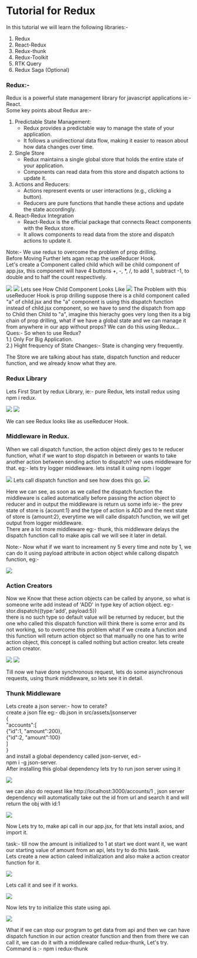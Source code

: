 <h1>Tutorial for Redux</h1>
<p>In this tutorial we will learn the following libraries:-</p>
<ol>
<li>Redux</li>
<li>React-Redux</li>
<li>Redux-thunk</li>
<li>Redux-Toolkit</li>
<li>RTK Query</li>
<li>Redux Saga (Optional) </li>
</ol>

<h3>Redux:-</h3>
<p>Redux is a powerful state management library for javascript applications ie:- React. <br/>Some key points about Redux are:- 

<ol>

  <li>
  Predictable State Management:
   <ul>
    <li>Redux provides a predictable way to manage the state of your application.</li>
    <li>It follows a unidirectional data flow, making it easier to reason about how data changes over time.</li>
   </ul>
  </li>

  <li>
  Single Store
   <ul>
     <li>Redux maintains a single global store that holds the entire state of your application.</li>
     <li>Components can read data from this store and dispatch actions to update it.</li>
    </ul>
  </li>

  <li>
  Actions and Reducers:
   <ul>
     <li>Actions represent events or user interactions (e.g., clicking a button).</li>
     <li>Reducers are pure functions that handle these actions and update the state accordingly.</li>
    </ul>
  </li>
  
  <li>
  React-Redux Integration
   <ul>
     <li>React-Redux is the official package that connects React components with the Redux store.</li>
     <li>It allows components to read data from the store and dispatch actions to update it.</li>
    </ul>
  </li>

</ol>

<p>Note:- We use redux to overcome the problem of prop drilling.<br/> Before Moving Further lets agan recap the useReducer Hook. <br/>Let's create a Component called child which will be child component of app.jsx, this component will have 4 buttons +, -, *, /, to add 1, subtract -1, to double and to half the count respectively.</p>
<img src="reduximg/redux1.png"/>
<img src="reduximg/redux2.png"/>
Lets see How Child Component Looks Like
<img src="reduximg/redux3.png"/>
The Problem with this useReducer Hook is prop drilling suppose there is a child component called "a" of child.jsx and the "a" component is using this dispatch function instead of child.jsx component, so we have to send the dispatch from app to Child then Child to "a", imagine this hierachy goes very long then its a big chain of prop drilling, what if we have a global state and we can manage it from anywhere in our app without props? We can do this using Redux...<br/>
Ques:- So when to use Redux?
<br/>1.) Only For Big Application.
<br/>2.) Hight frequency of State Changes:- State is changing very frequently.
</p>
<p>The Store we are talking about has state, dispatch function and reducer function, and we already know what they are.</p>
<h3>Redux Library</h3>
<p>Lets First Start by redux Library, ie:- pure Redux, lets install redux using npm i redux.</p>
<img src="reduximg/redux4.png"/>
<img src="reduximg/redux5.png"/>
<p>We can see Redux looks like as useReducer Hook.</p>
<h3>Middleware in Redux.</h3>
<p>When we call dispatch function, the action object direly ges to te reducer function, what if we want to stop dispatch in between or wants to take another action between sending action to dispatch? we uses middleware for that. eg:- lets try logger middleware. lets install it using npm i logger</p>
<img src="reduximg/middleware1.png"/>
Lets call dispatch function and see how does this go.
<img src="reduximg/middleware2.png"/>
<p>Here we can see, as soon as we called the dispatch function the middleware is called automatically before passing the action object to reducer and in output the middleware is return us some info ie:- the prev state of store is {acount:1}
and the type of action is ADD and the next state of store is {amount:2}, everytime we will calle dispatch function, we will get output from logger middleware.<br/> There are a lot more middleware eg:- thunk, this middleware delays the dispatch function call to make apis call we will see it later in detail.</p>
<p>Note:- Now what if we want to increament ny 5 every time and note by 1, we can do it using payload attribute in action object while callong dispatch function, eg:-</p>
<img src="reduximg/logger1.png"/>

<h3>Action Creators</h3>
<p>Now we Know that these action objects can be called by anyone, so what is someone write add instead of 'ADD' in type key of action object. eg:- <br/> stor.dispatch({type:'add', payload:5})<br/> there is no such type so default value will be returned by reducer, but the one who called this dispatch function will think there is some error and its not working, so to overcome this problem what if we create a function and this function will return action object so that manually no one has to write action object, this concept is called nothing but action creator. lets create action creator.</p>
<img src="reduximg/AC1.png"/>
<img src="reduximg/AC2.png"/>
<p>Till now we have done synchronous request, lets do some asynchronous requests, using thunk middleware, so lets see it in detail.</p>

<h3>Thunk Middleware</h3>
<p>Lets create a json server:- how to cerate?<br/> create a json file eg:- db.json in src/assets/jsonserver <br/>{
  <br/>"accounts":[<br/>
     {"id":1, "amount":200},<br/>
     {"id":2, "amount":100}<br/>
  ]<br/>
}<br/>and install a global dependency called json-server, ed:- <br/> npm i -g json-server. <br/> After installing this global dependency lets try to run json server using it</p>
<img src="reduximg/jsonserver1.png"/>
<p>we can also do request like http://localhost:3000/accounts/1 , json server dependency will automatically take out the id from url and search it and will return the obj with id:1</p>
<img src="reduximg/jsonserver2.png"/>
<p>Now Lets try to, make api call in our app.jsx, for that lets install axios, and import it.</p>
<p>task:- till now the amount is initialized to 1 at start we dont want it, we want our starting value of amount from an api, lets try to do this task.<br/>Lets create a new action caleed initialization and also make a action creator function for it.</p>
<img src="reduximg/thunk1.png"/>
<p>Lets call it and see if it works.</p>
<img src="reduximg/thunk2.png"/>
<p>Now lets try to initialize this state using api.</p>
<img src="reduximg/thunk3.png"/>
<p>What if we can stop our program to get data from api and then we can have dispatch function in our action creator function and then from there we can call it, we can do it with a middleware called redux-thunk, Let's try. <br/> Command is :- npm i redux-thunk</p>